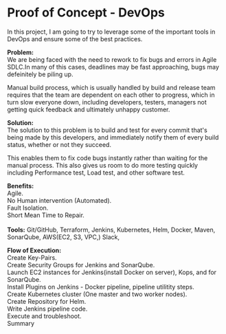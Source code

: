 # Proof of Concept - DevOps

In this project, I am going to try to leverage some of the important tools in DevOps and ensure some of the best practices. 

**Problem:**<br />
We are being faced with the need to rework to fix bugs and errors in Agile SDLC.In many of this cases, deadlines may be fast approaching, bugs may defeinitely be piling up. 

Manual build process, which is usually handled by build and release team requires that the team are dependent on each other to progress, which in turn slow everyone down, including developers, testers, managers not getting quick feedback and ultimately unhappy customer. 

**Solution:**<br />
The solution to this problem is to build and test for every commit that's being made by this developers, and immediately notify them of every build status, whether or not they succeed. 

This enables them to fix code bugs instantly rather than waiting for the manual process. This also gives us room to do more testing quickly including Performance test, Load test, and other software test. 

**Benefits:**<br />
Agile.<br />
No Human intervention (Automated).<br />
Fault Isolation.<br />
Short Mean Time to Repair.<br /><br />
**Tools:** Git/GitHub, Terraform, Jenkins, Kubernetes, Helm, Docker, Maven, SonarQube, AWS(EC2, S3, VPC,) Slack,

**Flow of Execution:** <br />
Create Key-Pairs.<br />
Create Security Groups for Jenkins and SonarQube.<br />
Launch EC2 instances for Jenkins(install Docker on server), Kops, and for SonarQube.<br />
Install Plugins on Jenkins - Docker pipeline, pipeline utilitity steps.<br />
Create Kubernetes cluster (One master and two worker nodes). <br />
Create Repository for Helm. <br />
Write Jenkins pipeline code.<br />
Execute and troubleshoot.<br />
Summary
